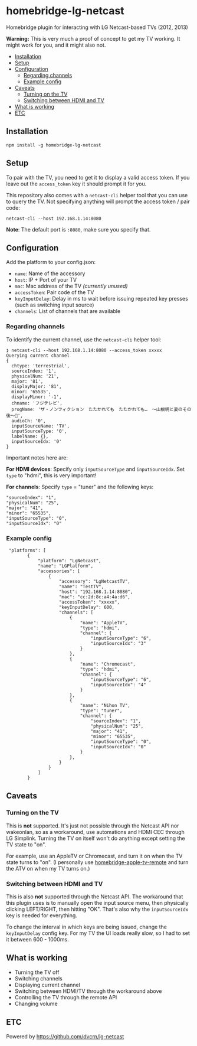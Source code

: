 # homebridge-lg-netcast

Homebridge plugin for interacting with LG Netcast-based TVs (2012, 2013)

**Warning:** This is very much a proof of concept to get my TV working. It might work for you, and it might also not.

<!-- MarkdownTOC autolink="true" -->

- [Installation](#installation)
- [Setup](#setup)
- [Configuration](#configuration)
    - [Regarding channels](#regarding-channels)
    - [Example config](#example-config)
- [Caveats](#caveats)
    - [Turning on the TV](#turning-on-the-tv)
    - [Switching between HDMI and TV](#switching-between-hdmi-and-tv)
- [What is working](#what-is-working)
- [ETC](#etc)

<!-- /MarkdownTOC -->

## Installation

```
npm install -g homebridge-lg-netcast
```

## Setup

To pair with the TV, you need to get it to display a valid access token. If you leave out the `access_token` key it should prompt it for you.

This repository also comes with a `netcast-cli` helper tool that you can use to query the TV. Not specifying anything will prompt the access token / pair code:

```
netcast-cli --host 192.168.1.14:8080
```

**Note**: The default port is `:8080`, make sure you specify that.

## Configuration

Add the platform to your config.json:

- `name`: Name of the accessory
- `host`: IP + Port of your TV
- `mac`: Mac address of the TV _(currently unused)_
- `accessToken`: Pair code of the TV
- `keyInputDelay`: Delay in ms to wait before issuing repeated key presses (such as switching input source)
- `channels`: List of channels that are available

### Regarding channels

To identify the current channel, use the `netcast-cli` helper tool:

```
❯ netcast-cli --host 192.168.1.14:8080 --access_token xxxxx
Querying current channel
{
  chtype: 'terrestrial',
  sourceIndex: '1',
  physicalNum: '21',
  major: '81',
  displayMajor: '81',
  minor: '65535',
  displayMinor: '-1',
  chname: 'フジテレビ',
  progName: 'ザ・ノンフィクション　たたかれても　たたかれても…　〜山根明と妻のその 後〜',
  audioCh: '0',
  inputSourceName: 'TV',
  inputSourceType: '0',
  labelName: {},
  inputSourceIdx: '0'
}
```

Important notes here are:

**For HDMI devices**: Specify only `inputSourceType` and `inputSourceIdx`. Set `type` to "hdmi", this is very important!

**For channels**: Specify `type` = "tuner" and the following keys:

```
"sourceIndex": "1",
"physicalNum": "25",
"major": "41",
"minor": "65535",
"inputSourceType": "0",
"inputSourceIdx": "0"
```

### Example config

```
 "platforms": [
        {
            "platform": "LgNetcast",
            "name": "LGPlatform",
            "accessories": [
                {
                    "accessory": "LgNetcastTV",
                    "name": "TestTV",
                    "host": "192.168.1.14:8080",
                    "mac": "cc:2d:8c:a4:4a:d6",
                    "accessToken": "xxxxx",
                    "keyInputDelay": 600,
                    "channels": [
                        {
                            "name": "AppleTV",
                            "type": "hdmi",
                            "channel": {
                                "inputSourceType": "6",
                                "inputSourceIdx": "3"
                            }
                        },
                        {
                            "name": "Chromecast",
                            "type": "hdmi",
                            "channel": {
                                "inputSourceType": "6",
                                "inputSourceIdx": "4"
                            }
                        },
                        {
                            "name": "Nihon TV",
                            "type": "tuner",
                            "channel": {
                                "sourceIndex": "1",
                                "physicalNum": "25",
                                "major": "41",
                                "minor": "65535",
                                "inputSourceType": "0",
                                "inputSourceIdx": "0"
                            }
                        },
                    }
                }
            ]
        }
```

## Caveats

### Turning on the TV

This is **not** supported. It's just not possible through the Netcast API nor wakeonlan, so as a workaround, use automations and HDMI CEC through LG Simplink. Turning the TV on itself won't do anything except setting the TV state to "on".

For example, use an AppleTV or Chromecast, and turn it on when the TV state turns to "on". (I personally use [homebridge-apple-tv-remote](https://www.npmjs.com/package/homebridge-apple-tv-remote) and turn the ATV on when my TV turns on.)

### Switching between HDMI and TV

This is also **not** supported through the Netcast API. The workaround that this plugin uses is to manually open the input source menu, then physically clicking LEFT/RIGHT, then hitting "OK". That's also why the `inputSourceIdx` key is needed for everything.

To change the interval in which keys are being issued, change the `keyInputDelay` config key. For my TV the UI loads really slow, so I had to set it between 600 - 1000ms.

## What is working

- Turning the TV off
- Switching channels
- Displaying current channel
- Switching between HDMI/TV through the workaround above
- Controlling the TV through the remote API
- Changing volume

## ETC

Powered by https://github.com/dvcrn/lg-netcast
